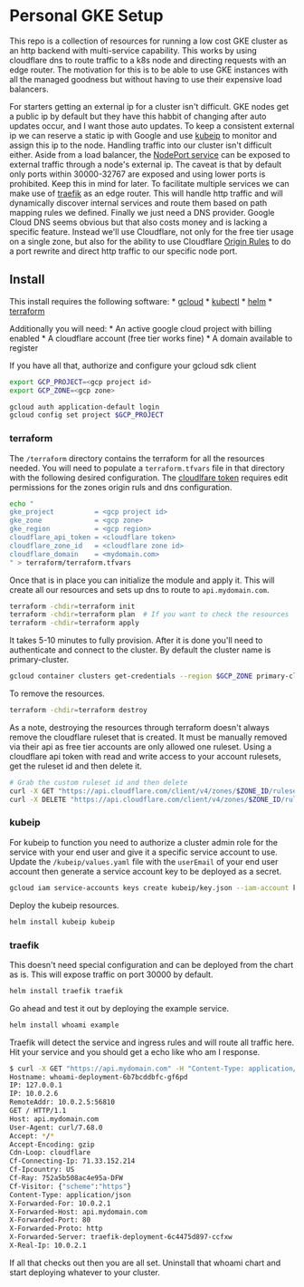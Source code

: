 # Personal GKE Setup

This repo is a collection of resources for running a low cost GKE cluster as an http backend with multi-service capability. This works by using cloudflare dns to route traffic to a k8s node and directing requests with an edge router. The motivation for this is to be able to use GKE instances with all the managed goodness but without having to use their expensive load balancers.

For starters getting an external ip for a cluster isn't difficult. GKE nodes get a public ip by default but they have this habbit of changing after auto updates occur, and I want those auto updates. To keep a consistent external ip we can reserve a static ip with Google and use [kubeip](https://kubeip.com/) to monitor and assign this ip to the node. Handling traffic into our cluster isn't difficult either. Aside from a load balancer, the [NodePort service](https://kubernetes.io/docs/concepts/services-networking/service/#type-nodeport) can be exposed to external traffic through a node's external ip. The caveat is that by default only ports within 30000-32767 are exposed and using lower ports is prohibited. Keep this in mind for later. To facilitate multiple services we can make use of [traefik](https://doc.traefik.io/traefik/) as an edge router. This will handle http traffic and will dynamically discover internal services and route them based on path mapping rules we defined. Finally we just need a DNS provider. Google Cloud DNS seems obvious but that also costs money and is lacking a specific feature. Instead we'll use Cloudflare, not only for the free tier usage on a single zone, but also for the ability to use Cloudflare [Origin Rules](https://developers.cloudflare.com/rules/origin-rules/) to do a port rewrite and direct http traffic to our specific node port.


## Install

This install requires the following software:
    * [gcloud](https://cloud.google.com/sdk/docs/install)
    * [kubectl](https://kubernetes.io/docs/tasks/tools/#kubectl)
    * [helm](https://helm.sh/docs/intro/install/)
    * [terraform](https://learn.hashicorp.com/tutorials/terraform/install-cli)

Additionally you will need:
    * An active google cloud project with billing enabled
    * A cloudflare account (free tier works fine)
    * A domain available to register

If you have all that, authorize and configure your gcloud sdk client
```bash
export GCP_PROJECT=<gcp project id>
export GCP_ZONE=<gcp zone>

gcloud auth application-default login
gcloud config set project $GCP_PROJECT
```

### terraform

The `/terraform` directory contains the terraform for all the resources needed. You will need to populate a `terraform.tfvars` file in that directory with the following desired configuration. The [cloudlfare token](https://developers.cloudflare.com/api/get-started/create-token/) requires edit permissions for the zones origin ruls and dns configuration.
```bash
echo "
gke_project          = <gcp project id>
gke_zone             = <gcp zone>
gke_region           = <gcp region>
cloudflare_api_token = <cloudflare token>
cloudflare_zone_id   = <cloudflare zone id>
cloudflare_domain    = <mydomain.com>
" > terraform/terraform.tfvars
```

Once that is in place you can initialize the module and apply it. This will create all our resources and sets up dns to route to `api.mydomain.com`.
```bash
terraform -chdir=terraform init
terraform -chdir=terraform plan  # If you want to check the resources
terraform -chdir=terraform apply
```

It takes 5-10 minutes to fully provision. After it is done you'll need to authenticate and connect to the cluster. By default the cluster name is primary-cluster.
```bash
gcloud container clusters get-credentials --region $GCP_ZONE primary-cluster
```

To remove the resources.
```bash
terraform -chdir=terraform destroy
```
As a note, destroying the resources through terraform doesn't always remove the cloudflare ruleset that is created. It must be manually removed via their api as free tier accounts are only allowed one ruleset. Using a cloudflare api token with read and write access to your account rulesets, get the ruleset id and then delete it.
```bash
# Grab the custom ruleset id and then delete
curl -X GET "https://api.cloudflare.com/client/v4/zones/$ZONE_ID/rulesets" -H "Authorization: Bearer "$CLOUDFLARE_API_TOKEN"" -H "Content-Type: application/json"
curl -X DELETE "https://api.cloudflare.com/client/v4/zones/$ZONE_ID/rulesets/$RULESET_ID" -H "Authorization: Bearer "$CLOUDFLARE_API_TOKEN"" -H "Content-Type: application/json"
```

### kubeip

For kubeip to function you need to authorize a cluster admin role for the service with your end user and give it a specific service account to use. Update the `/kubeip/values.yaml` file with the `userEmail` of your end user account then generate a service account key to be deployed as a secret.
```bash
gcloud iam service-accounts keys create kubeip/key.json --iam-account kubeip@$GCP_PROJECT.iam.gserviceaccount.com
```

Deploy the kubeip resources.
```bash
helm install kubeip kubeip
```

### traefik

This doesn't need special configuration and can be deployed from the chart as is. This will expose traffic on port 30000 by default.
```bash
helm install traefik traefik
```

Go ahead and test it out by deploying the example service.
```bash
helm install whoami example
```
Traefik will detect the service and ingress rules and will route all traffic here. Hit your service and you should get a echo like who am I response.
```bash
$ curl -X GET "https://api.mydomain.com" -H "Content-Type: application/json"
Hostname: whoami-deployment-6b7bcddbfc-gf6pd
IP: 127.0.0.1
IP: 10.0.2.6
RemoteAddr: 10.0.2.5:56810
GET / HTTP/1.1
Host: api.mydomain.com
User-Agent: curl/7.68.0
Accept: */*
Accept-Encoding: gzip
Cdn-Loop: cloudflare
Cf-Connecting-Ip: 71.33.152.214
Cf-Ipcountry: US
Cf-Ray: 752a5b508ac4e95a-DFW
Cf-Visitor: {"scheme":"https"}
Content-Type: application/json
X-Forwarded-For: 10.0.2.1
X-Forwarded-Host: api.mydomain.com
X-Forwarded-Port: 80
X-Forwarded-Proto: http
X-Forwarded-Server: traefik-deployment-6c4475d897-ccfxw
X-Real-Ip: 10.0.2.1
```

If all that checks out then you are all set. Uninstall that whoami chart and start deploying whatever to your cluster.
